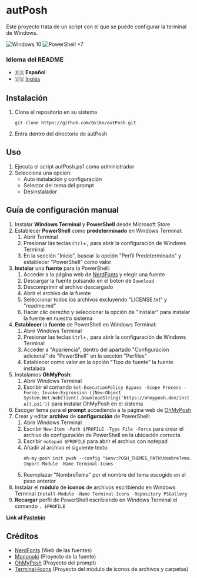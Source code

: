 # autPosh
Este proyecto trata de un script con el que se puede configurar la terminal de Windows.

![Windows 10](https://img.shields.io/badge/Windows-10-3AADEF?style=flat-square&logo=windows&logoColor=white)
![PowerShell +7](https://img.shields.io/badge/PowerShell-7+-131E2A?style=flat-square&logo=powershell&logoColor=white)

### Idioma del README
* 🇪🇸 **Español**
* 🇺🇸 [Inglés](./README-en.md)

## Instalación
1. Clona el repositorio en su sistema
    ```shell
    git clone https://github.com/Qv1ko/autPosh.git
    ```
2. Entra dentro del directorio de autPosh

## Uso
1. Ejecuta el script autPosh.ps1 como administrador
2. Selecciona una opcion:
    * Auto instalación y configuración
    * Selector del tema del prompt
    * Desinstalador

## Guía de configuración manual
1. Instalar **Windows Terminal** y **PowerShell** desde Microsoft Store
2. Establecer **PowerShell** como **predeterminado** en Windows Terminal:
    1. Abrir Terminal
    2. Presionar las teclas `Ctrl`+`,` para abrir la configuración de Windows Terminal
    3. En la sección "Inicio", buscar la opción "Perfil Predeterminado" y establecer "PowerShell" como valor
3. **Instalar** una **fuente** para la PowerShell:
    1. Acceder a la página web de [NerdFonts](https://www.nerdfonts.com/font-downloads) y elegir una fuente
    2. Descargar la fuente pulsando en el boton de `Download`
    3. Descomprimir el archivo descargado
    4. Abrir el archivo de la fuente
    5. Seleccionar todos los archivos excluyendo "LICENSE.txt" y "readme.md"
    6. Hacer clic derecho y seleccionar la opción de "Instalar" para instalar la fuente en nuestro sistema
4. **Establecer** la **fuente** de PowerShell en Windows Terminal:
    1. Abrir Windows Terminal
    2. Presionar las teclas `Ctrl`+`,` para abrir la configuración de Windows Terminal
    3. Acceder a "Apariencia", dentro del apartado "Configuración adicional" de "PowerShell" en la sección "Perfiles"
    4. Establecer como valor en la opción "Tipo de fuente" la fuente instalada
5. Instalamos **OhMyPosh**:
    1. Abrir Windows Terminal
    2. Escribir el comando `Set-ExecutionPolicy Bypass -Scope Process -Force; Invoke-Expression ((New-Object System.Net.WebClient).DownloadString('https://ohmyposh.dev/install.ps1'))` para instalar OhMyPosh en el sistema
6. Escoger tema para el **prompt** accediendo a la página web de [OhMyPosh](https://ohmyposh.dev/docs/themes)
7. Crear y editar **archivo** de **configuración** de PowerShell:
    1. Abrir Windows Terminal
    2. Escribir `New-Item -Path $PROFILE -Type File -Force` para crear el archivo de configuración de PowerShell en la ubicación correcta
    3. Escribir `notepad $PROFILE` para abrir el archivo con notepad
    4. Añadir al archivo el siguiente texto:
        ```txt
        oh-my-posh init pwsh --config "$env:POSH_THEMES_PATH\NombreTema.omp.json" | Invoke-Expression
        Import-Module -Name Terminal-Icons
        ```
    5. Reemplazar "NombreTema" por el nombre del tema escogido en el paso anterior
8. Instalar el **módulo** de **iconos** de archivos escribiendo en Windows Terminal `Install-Module -Name Terminal-Icons -Repository PSGallery`
9. **Recargar** perfil de PowerShell escribiendo en Windows Terminal el comando `. $PROFILE`

**Link al [Pastebin](https://pastebin.com/8dYnTyRw)**

## Créditos
* [NerdFonts](https://www.nerdfonts.com) (Web de las fuentes)
* [Mononoki](https://github.com/madmalik/mononoki) (Proyecto de la fuente)
* [OhMyPosh](https://ohmyposh.dev) (Proyecto del prompt)
* [Terminal-Icons](https://github.com/devblackops/Terminal-Icons) (Proyecto del módulo de iconos de archivos y carpetas)